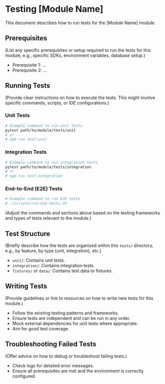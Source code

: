 # Testing [Module Name]

This document describes how to run tests for the [Module Name] module.

## Prerequisites

(List any specific prerequisites or setup required to run the tests for this module, e.g., specific SDKs, environment variables, database setup.)

- Prerequisite 1: ...
- Prerequisite 2: ...

## Running Tests

(Provide clear instructions on how to execute the tests. This might involve specific commands, scripts, or IDE configurations.)

### Unit Tests

```bash
# Example command to run unit tests
pytest path/to/module/tests/unit
# or
# npm run test:unit
```

### Integration Tests

```bash
# Example command to run integration tests
pytest path/to/module/tests/integration
# or
# npm run test:integration
```

### End-to-End (E2E) Tests

```bash
# Example command to run E2E tests
# ./scripts/run-e2e-tests.sh
```

(Adjust the commands and sections above based on the testing frameworks and types of tests relevant to the module.)

## Test Structure

(Briefly describe how the tests are organized within this `tests/` directory, e.g., by feature, by type (unit, integration), etc.)

- `unit/`: Contains unit tests.
- `integration/`: Contains integration tests.
- `fixtures/` or `data/`: Contains test data or fixtures.

## Writing Tests

(Provide guidelines or link to resources on how to write new tests for this module.)

- Follow the existing testing patterns and frameworks.
- Ensure tests are independent and can be run in any order.
- Mock external dependencies for unit tests where appropriate.
- Aim for good test coverage.

## Troubleshooting Failed Tests

(Offer advice on how to debug or troubleshoot failing tests.)

- Check logs for detailed error messages.
- Ensure all prerequisites are met and the environment is correctly configured. 